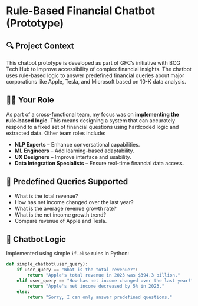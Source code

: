 # Rule-Based Financial Chatbot (Prototype)

## 🔍 Project Context
This chatbot prototype is developed as part of GFC’s initiative with BCG Tech Hub to improve accessibility of complex financial insights. The chatbot uses rule-based logic to answer predefined financial queries about major corporations like Apple, Tesla, and Microsoft based on 10-K data analysis.




## 👨‍💻 Your Role
As part of a cross-functional team, my focus was on **implementing the rule-based logic**. This means designing a system that can accurately respond to a fixed set of financial questions using hardcoded logic and extracted data. Other team roles include:



- **NLP Experts** – Enhance conversational capabilities.
- **ML Engineers** – Add learning-based adaptability.
- **UX Designers** – Improve interface and usability.
- **Data Integration Specialists** – Ensure real-time financial data access.

## 💬 Predefined Queries Supported
- What is the total revenue?
- How has net income changed over the last year?
- What is the average revenue growth rate?
- What is the net income growth trend?
- Compare revenue of Apple and Tesla.

## 🧠 Chatbot Logic
Implemented using simple `if-else` rules in Python:

```python
def simple_chatbot(user_query):
    if user_query == "What is the total revenue?":
        return "Apple's total revenue in 2023 was $394.3 billion."
    elif user_query == "How has net income changed over the last year?":
        return "Apple's net income decreased by 5% in 2023."
    else:
        return "Sorry, I can only answer predefined questions."
